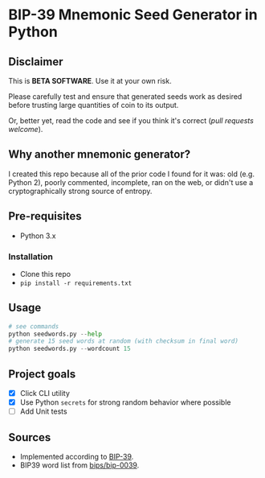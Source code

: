 # BIP-39 Mnemonic Seed Generator in Python

## Disclaimer

This is **BETA SOFTWARE**. Use it at your own risk.

Please carefully test and ensure that generated seeds work as
desired before trusting large quantities of coin to its output.

Or, better yet, read the code and see if you think it's correct
(*pull requests welcome*).

## Why another mnemonic generator?

I created this repo because all of the prior code I found for it was:
old (e.g. Python 2), poorly commented, incomplete, ran on the web, or
didn't use a cryptographically strong source of entropy.

## Pre-requisites
* Python 3.x

### Installation
* Clone this repo
* `pip install -r requirements.txt`

## Usage

```python
# see commands
python seedwords.py --help
# generate 15 seed words at random (with checksum in final word)
python seedwords.py --wordcount 15
```

## Project goals

* [x] Click CLI utility
* [x] Use Python `secrets` for strong random behavior where possible
* [ ] Add Unit tests

## Sources
* Implemented according to [BIP-39](https://github.com/bitcoin/bips/blob/master/bip-0039.mediawiki).
* BIP39 word list from [bips/bip-0039](https://github.com/bitcoin/bips/tree/master/bip-0039).


